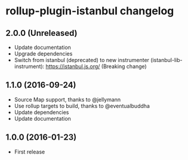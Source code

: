 # rollup-plugin-istanbul changelog

## 2.0.0 (Unreleased)

* Update documentation
* Upgrade dependencies
* Switch from istanbul (deprecated) to new instrumenter (istanbul-lib-instrument): https://istanbul.js.org/ (Breaking change)

## 1.1.0 (2016-09-24)

* Source Map support, thanks to @jellymann
* Use rollup targets to build, thanks to @eventualbuddha
* Update dependencies
* Update documentation

## 1.0.0 (2016-01-23)

* First release
